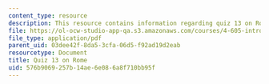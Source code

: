 ```yaml
---
content_type: resource
description: This resource contains information regarding quiz 13 on Rome.
file: https://ol-ocw-studio-app-qa.s3.amazonaws.com/courses/4-605-introduction-to-the-history-and-theory-of-architecture-spring-2012/576b9069257b14ae6e086a8f710bb95f_MIT4_605S12_quiz13.pdf
file_type: application/pdf
parent_uid: 03dee42f-8da5-3cfa-06d5-f92ad19d2eab
resourcetype: Document
title: Quiz 13 on Rome
uid: 576b9069-257b-14ae-6e08-6a8f710bb95f
---
```

